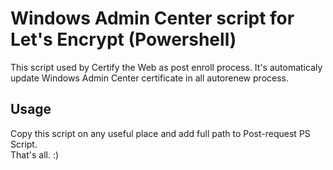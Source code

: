 # Windows Admin Center script for Let's Encrypt (Powershell)

This script used by Certify the Web as post enroll process. It's automaticaly update Windows Admin Center certificate in all autorenew process.
## Usage
Copy this script on any useful place and add full path to Post-request PS Script.<br />
That's all. :)
